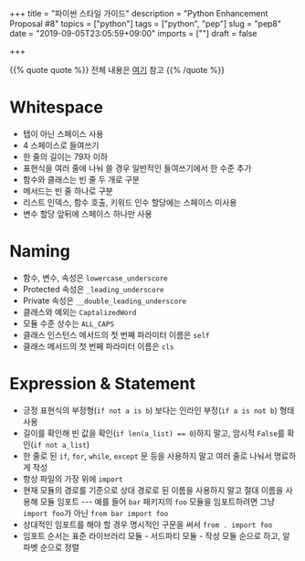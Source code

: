 +++
title = "파이썬 스타일 가이드"
description = "Python Enhancement Proposal #8"
topics = ["python"]
tags = ["python", "pep"]
slug = "pep8"
date = "2019-09-05T23:05:59+09:00"
imports = [""]
draft = false

+++

{{% quote quote %}}
전체 내용은 [여기](https://www.python.org/dev/peps/pep-0008/) 참고
{{% /quote %}}

# Whitespace

- 탭이 아닌 스페이스 사용
- 4 스페이스로 들여쓰기
- 한 줄의 길이는 79자 이하
- 표현식을 여러 줄에 나눠 쓸 경우 일반적인 들여쓰기에서 한 수준 추가
- 함수와 클래스는 빈 줄 두 개로 구분
- 메서드는 빈 줄 하나로 구분
- 리스트 인덱스, 함수 호출, 키워드 인수 할당에는 스페이스 미사용
- 변수 할당 앞뒤에 스페이스 하나만 사용

# Naming

- 함수, 변수, 속성은 `lowercase_underscore`
- Protected 속성은 `_leading_underscore`
- Private 속성은 `__double_leading_underscore`
- 클래스와 예외는 `CaptalizedWord`
- 모듈 수준 상수는 `ALL_CAPS`
- 클래스 인스턴스 메서드의 첫 번째 파라미터 이름은 `self`
- 클래스 메서드의 첫 번째 파라미터 이름은 `cls`

# Expression & Statement

- 긍정 표현식의 부정형(`if not a is b`) 보다는 인라인 부정(`if a is not b`) 형태 사용
- 길이를 확인해 빈 값을 확인(`if len(a_list) == 0`)하지 말고, 암시적 `False`를 확인(`if not a_list`)
- 한 줄로 된 `if`, `for`, `while`, `except` 문 등을 사용하지 말고 여러 줄로 나눠서 명료하게 작성
- 항상 파일의 가장 위에 `import`
- 현재 모듈의 경로를 기준으로 상대 경로로 된 이름을 사용하지 말고 절대 이름을 사용해 모듈 임포트 --- 예를 들어 `bar` 패키지의 `foo` 모듈을 임포트하려면 그냥 `import foo`가 아닌 `from bar import foo`
- 상대적인 임포트를 해야 할 경우 명시적인 구문을 써서 `from . import foo`
- 임포트 순서는 표준 라이브러리 모듈 - 서드파티 모듈 - 작성 모듈 순으로 하고, 알파벳 순으로 정렬